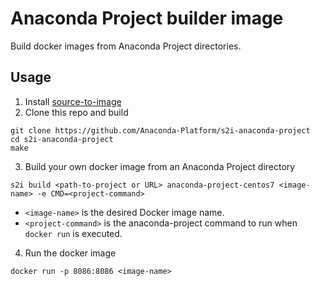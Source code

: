 # Anaconda Project builder image

Build docker images from Anaconda Project directories.

## Usage

1. Install [source-to-image](https://github.com/openshift/source-to-image#installation)
2. Clone this repo and build
```
git clone https://github.com/Anaconda-Platform/s2i-anaconda-project
cd s2i-anaconda-project
make
```

3. Build your own docker image from an Anaconda Project directory

```
s2i build <path-to-project or URL> anaconda-project-centos7 <image-name> -e CMD=<project-command>
```

* `<image-name>` is the desired Docker image name.
* `<project-command>` is the anaconda-project command to run when `docker run` is executed.

4. Run the docker image
```
docker run -p 8086:8086 <image-name>
```
